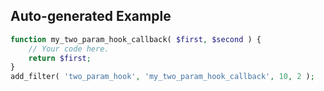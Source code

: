 ## Auto-generated Example

```php
function my_two_param_hook_callback( $first, $second ) {
    // Your code here.
    return $first;
}
add_filter( 'two_param_hook', 'my_two_param_hook_callback', 10, 2 );
```

